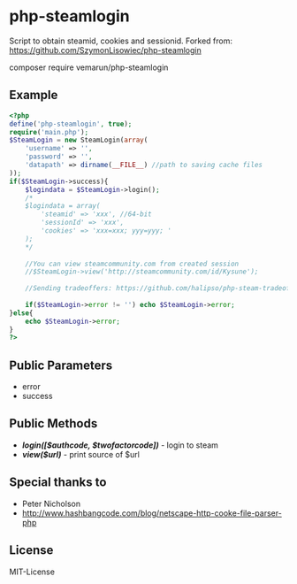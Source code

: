# php-steamlogin
Script to obtain steamid, cookies and sessionid.
Forked from: https://github.com/SzymonLisowiec/php-steamlogin

composer require vemarun/php-steamlogin

## Example
```php
<?php
define('php-steamlogin', true);
require('main.php');
$SteamLogin = new SteamLogin(array(
	'username' => '',
	'password' => '',
	'datapath' => dirname(__FILE__) //path to saving cache files
));
if($SteamLogin->success){
	$logindata = $SteamLogin->login();
	/*
	$logindata = array(
		'steamid' => 'xxx', //64-bit
		'sessionId' => 'xxx',
		'cookies' => 'xxx=xxx; yyy=yyy; '
	);
	*/
	
	//You can view steamcommunity.com from created session
	//$SteamLogin->view('http://steamcommunity.com/id/Kysune');
	
	//Sending tradeoffers: https://github.com/halipso/php-steam-tradeoffers
	
	if($SteamLogin->error != '') echo $SteamLogin->error;
}else{
	echo $SteamLogin->error;
}
?>
```

## Public Parameters
- error
- success

## Public Methods
- ***login([$authcode, $twofactorcode])*** - login to steam
- ***view($url)*** - print source of $url

## Special thanks to
- Peter Nicholson
- http://www.hashbangcode.com/blog/netscape-http-cooke-file-parser-php

## License
MIT-License

